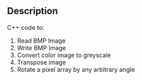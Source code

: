 ## Description

C++ code to:

1. Read BMP Image
2. Write BMP Image
3. Convert color image to greyscale
4. Transpose image
5. Rotate a pixel array by any arbitrary angle
